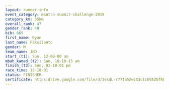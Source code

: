 ```yaml
---
layout: runner-info 
event_category: mantra-summit-challenge-2019 
category_km: 35km 
overall_rank: 47
gender_rank: 40
bib: 669
first_name: Dyan
last_name: Faksilanto
gender: M
team_name: JND
start_(t1): Sun, 12-00-00 am
mbah_kamad_(t2): Sun, 10-10-15 am
finish_(t3): Sun, 01-18-01 pm
race_time: 13-18-01
status: FINISHER
certificate: https:drive.google.com/file/d/1esdL-r77Ia5XwcX3utcU9AZUfRLJpgVi/view?usp=sharing
---
```

